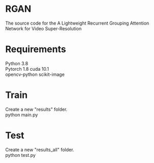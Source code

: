 # RGAN
The source code for the A Lightweight Recurrent Grouping Attention Network for Video Super-Resolution

# Requirements
Python 3.8  
Pytorch 1.8 cuda 10.1  
opencv-python scikit-image

# Train 
Create a new "results" folder.  
python main.py

# Test
Create a new "results_all" folder.  
python test.py
